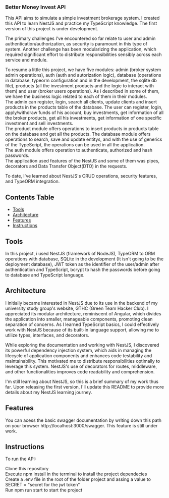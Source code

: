 ### Better Money Invest API

This API aims to simulate a simple investment brokerage system. I created this API to learn NestJS and practice my TypeScript knowledge. The first version of this project is under development.

The primary challenges I've encountered so far relate to user and admin authentication/authorization, as security is paramount in this type of system. Another challenge has been modularizing the application, which required significant effort to distribute responsibilities sensibly across each service and module.

To resume a little this project, we have five modules: admin (broker system admin operations), auth (auth and autorization logic), database (operations in database, typeorm configuration and in the development, the sqlite db file), products (all the investment products and the logic to interact with them) and user (broker users operations). As i described in some of them, we have the business logic related to each of them in their modules.\
The admin can register, login, search all clients, update clients and insert products in the products table of the database. 
The user can register, login, apply/withdraw funds of his account, buy investments, get information of all the broker products, get all his investments, get information of one specific investment and sell investments.\
The product module offers operations to insert products in products table on the database and get all the products.
The database module offers operations to search, save and update entitys, and with the use of generics of the TypeScript, the operations can be used in all the application.\
The auth module offers operation to authenticate, authorized and hash passwords.\
The application used features of the NestJS and some of them was pipes, decorators and Data Transfer Object(DTO) in the requests.

To date, I've learned about NestJS's CRUD operations, security features, and TypeORM integration.

## Contents Table
* [Tools](#Tools)
* [Architecture](#architecture)
* [Features](#features)
* [Instructions](#instructions)

## Tools

In this project, i used NestJS (framework of NodeJS), TypeORM to ORM operations with database, SQLite in the development (It isn't going to be the deployment database), JWT token as the identifier of the user/admin after authentication and TypeScript, bcrypt to hash the passwords before going to database and TypeScript language.

## Architecture

I initially became interested in NestJS due to its use in the backend of my university study group's website, GTHC (Green Team Hacker Club). I appreciated its modular architecture, reminiscent of Angular, which divides the application into smaller, manageable components, promoting clean separation of concerns. As I learned TypeScript basics, I could effectively work with NestJS because of its built-in language support, allowing me to utilize types, interfaces, and decorators.

While exploring the documentation and working with NestJS, I discovered its powerful dependency injection system, which aids in managing the lifecycle of application components and enhances code testability and maintainability. This motivated me to distribute responsibilities optimally to leverage this system. NestJS's use of decorators for routes, middleware, and other functionalities improves code readability and comprehension.

I'm still learning about NestJS, so this is a brief summary of my work thus far. Upon releasing the first version, I'll update this README to provide more details about my NestJS learning journey.

## Features

You can acess the basic swagger documentation by writing down this path on your browser http://localhost:3000/swagger. This feature is still under work. 

## Instructions

To run the API:

Clone this repository\
Execute npm install in the terminal to install the project dependecies\
Create a .env file in the root of the folder project and assing a value to SECRET = "secret for the jwt token"\
Run npm run start to start the project